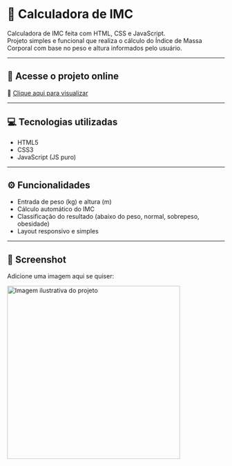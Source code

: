 # 🧮 Calculadora de IMC

Calculadora de IMC feita com HTML, CSS e JavaScript.  
Projeto simples e funcional que realiza o cálculo do Índice de Massa Corporal com base no peso e altura informados pelo usuário.

---

## 🚀 Acesse o projeto online

🔗 [Clique aqui para visualizar](https://viniciospereira-dev.github.io/Calculadora-IMC/)

---

## 💻 Tecnologias utilizadas

- HTML5
- CSS3
- JavaScript (JS puro)

---

## ⚙️ Funcionalidades

- Entrada de peso (kg) e altura (m)
- Cálculo automático do IMC
- Classificação do resultado (abaixo do peso, normal, sobrepeso, obesidade)
- Layout responsivo e simples

---

## 📸 Screenshot

Adicione uma imagem aqui se quiser:

<img src="./Assets/imagens/banner" alt="Imagem ilustrativa do projeto" width="400"/>


